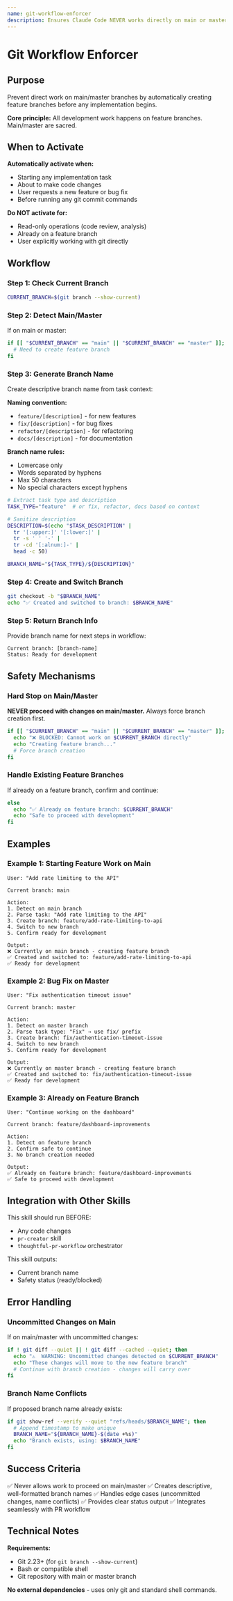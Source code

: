 ```yaml
---
name: git-workflow-enforcer
description: Ensures Claude Code NEVER works directly on main or master branches. Automatically creates feature branches with descriptive names based on task context. Activates at the start of any implementation work to enforce safe git workflow practices.
---
```


# Git Workflow Enforcer

## Purpose

Prevent direct work on main/master branches by automatically creating feature branches before any implementation begins.

**Core principle:** All development work happens on feature branches. Main/master are sacred.

## When to Activate

**Automatically activate when:**
- Starting any implementation task
- About to make code changes
- User requests a new feature or bug fix
- Before running any git commit commands

**Do NOT activate for:**
- Read-only operations (code review, analysis)
- Already on a feature branch
- User explicitly working with git directly

## Workflow

### Step 1: Check Current Branch

```bash
CURRENT_BRANCH=$(git branch --show-current)
```

### Step 2: Detect Main/Master

If on main or master:

```bash
if [[ "$CURRENT_BRANCH" == "main" || "$CURRENT_BRANCH" == "master" ]]; then
  # Need to create feature branch
fi
```

### Step 3: Generate Branch Name

Create descriptive branch name from task context:

**Naming convention:**
- `feature/[description]` - for new features
- `fix/[description]` - for bug fixes
- `refactor/[description]` - for refactoring
- `docs/[description]` - for documentation

**Branch name rules:**
- Lowercase only
- Words separated by hyphens
- Max 50 characters
- No special characters except hyphens

```bash
# Extract task type and description
TASK_TYPE="feature"  # or fix, refactor, docs based on context

# Sanitize description
DESCRIPTION=$(echo "$TASK_DESCRIPTION" |
  tr '[:upper:]' '[:lower:]' |
  tr -s ' ' '-' |
  tr -cd '[:alnum:]-' |
  head -c 50)

BRANCH_NAME="${TASK_TYPE}/${DESCRIPTION}"
```

### Step 4: Create and Switch Branch

```bash
git checkout -b "$BRANCH_NAME"
echo "✅ Created and switched to branch: $BRANCH_NAME"
```

### Step 5: Return Branch Info

Provide branch name for next steps in workflow:

```
Current branch: [branch-name]
Status: Ready for development
```

## Safety Mechanisms

### Hard Stop on Main/Master

**NEVER proceed with changes on main/master.** Always force branch creation first.

```bash
if [[ "$CURRENT_BRANCH" == "main" || "$CURRENT_BRANCH" == "master" ]]; then
  echo "❌ BLOCKED: Cannot work on $CURRENT_BRANCH directly"
  echo "Creating feature branch..."
  # Force branch creation
fi
```

### Handle Existing Feature Branches

If already on a feature branch, confirm and continue:

```bash
else
  echo "✅ Already on feature branch: $CURRENT_BRANCH"
  echo "Safe to proceed with development"
fi
```

## Examples

### Example 1: Starting Feature Work on Main

```
User: "Add rate limiting to the API"

Current branch: main

Action:
1. Detect on main branch
2. Parse task: "Add rate limiting to the API"
3. Create branch: feature/add-rate-limiting-to-api
4. Switch to new branch
5. Confirm ready for development

Output:
❌ Currently on main branch - creating feature branch
✅ Created and switched to: feature/add-rate-limiting-to-api
✅ Ready for development
```

### Example 2: Bug Fix on Master

```
User: "Fix authentication timeout issue"

Current branch: master

Action:
1. Detect on master branch
2. Parse task type: "Fix" → use fix/ prefix
3. Create branch: fix/authentication-timeout-issue
4. Switch to new branch
5. Confirm ready for development

Output:
❌ Currently on master branch - creating feature branch
✅ Created and switched to: fix/authentication-timeout-issue
✅ Ready for development
```

### Example 3: Already on Feature Branch

```
User: "Continue working on the dashboard"

Current branch: feature/dashboard-improvements

Action:
1. Detect on feature branch
2. Confirm safe to continue
3. No branch creation needed

Output:
✅ Already on feature branch: feature/dashboard-improvements
✅ Safe to proceed with development
```

## Integration with Other Skills

This skill should run BEFORE:
- Any code changes
- `pr-creator` skill
- `thoughtful-pr-workflow` orchestrator

This skill outputs:
- Current branch name
- Safety status (ready/blocked)

## Error Handling

### Uncommitted Changes on Main

If on main/master with uncommitted changes:

```bash
if ! git diff --quiet || ! git diff --cached --quiet; then
  echo "⚠️  WARNING: Uncommitted changes detected on $CURRENT_BRANCH"
  echo "These changes will move to the new feature branch"
  # Continue with branch creation - changes will carry over
fi
```

### Branch Name Conflicts

If proposed branch name already exists:

```bash
if git show-ref --verify --quiet "refs/heads/$BRANCH_NAME"; then
  # Append timestamp to make unique
  BRANCH_NAME="${BRANCH_NAME}-$(date +%s)"
  echo "Branch exists, using: $BRANCH_NAME"
fi
```

## Success Criteria

✅ Never allows work to proceed on main/master
✅ Creates descriptive, well-formatted branch names
✅ Handles edge cases (uncommitted changes, name conflicts)
✅ Provides clear status output
✅ Integrates seamlessly with PR workflow

## Technical Notes

**Requirements:**
- Git 2.23+ (for `git branch --show-current`)
- Bash or compatible shell
- Git repository with main or master branch

**No external dependencies** - uses only git and standard shell commands.

